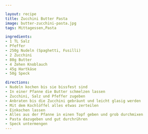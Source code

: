 ```yaml
---

layout: recipe
title: Zucchini Butter Pasta
image: butter-zucchini-pasta.jpg
tags: Mittagessen,Pasta

ingredients:
- 1 TL Salz
- Pfeffer
- 250g Nudeln (Spaghetti, Fusilli)
- 2 Zucchini
- 80g Butter
- 4 Zehen Knoblauch
- 45g Hartkäse
- 50g Speck

directions:
- Nudeln kochen bis sie bissfest sind
- In einer Pfanne die Butter schmelzen lassen
- Zucchini, Salz und Pfeffer zugeben
- Anbraten bis die Zucchini gebräunt und leicht glasig werden
- Mit dem Kochlöffel alles etwas zerteilen
- Einkochen lassen
- Alles aus der Pfanne in einen Topf geben und grob durchmixen
- Pasta dazugeben und gut durchrühren
- Speck untermengen
---
```


